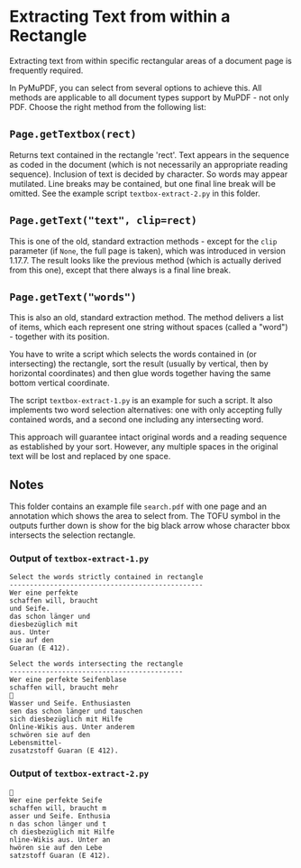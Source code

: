 # Extracting Text from within a Rectangle
Extracting text from within specific rectangular areas of a document page is frequently required.

In PyMuPDF, you can select from several options to achieve this. All methods are applicable to all document types support by MuPDF - not only PDF. Choose the right method from the following list:

## `Page.getTextbox(rect)`
Returns text contained in the rectangle 'rect'. Text appears in the sequence as coded in the document (which is not necessarily an appropriate reading sequence). Inclusion of text is decided by character. So words may appear mutilated. Line breaks may be contained, but one final line break will be omitted. See the example script `textbox-extract-2.py` in this folder.

## `Page.getText("text", clip=rect)`
This is one of the old, standard extraction methods - except for the `clip` parameter (if `None`, the full page is taken), which was introduced in version 1.17.7. The result looks like the previous method (which is actually derived from this one), except that there always is a final line break.

## `Page.getText("words")`
This is also an old, standard extraction method. The method delivers a list of items, which each represent one string without spaces (called a "word") - together with its position.

You have to write a script which selects the words contained in (or intersecting) the rectangle, sort the result (usually by vertical, then by horizontal coordinates) and then glue words together having the same bottom vertical coordinate.

The script `textbox-extract-1.py` is an example for such a script. It also implements two word selection alternatives: one with only accepting fully contained words, and a second one including any intersecting word.

This approach will guarantee intact original words and a reading sequence as established by your sort. However, any multiple spaces in the original text will be lost and replaced by one space.

## Notes
This folder contains an example file `search.pdf` with one page and an annotation which shows the area to select from. The TOFU symbol in the outputs further down is show for the big black arrow whose character bbox intersects the selection rectangle.

### Output of `textbox-extract-1.py`
```
Select the words strictly contained in rectangle
------------------------------------------------
Wer eine perfekte
schaffen will, braucht
und Seife.
das schon länger und
diesbezüglich mit
aus. Unter
sie auf den
Guaran (E 412).

Select the words intersecting the rectangle
-------------------------------------------
Wer eine perfekte Seifenblase
schaffen will, braucht mehr

Wasser und Seife. Enthusiasten
sen das schon länger und tauschen
sich diesbezüglich mit Hilfe
Online-Wikis aus. Unter anderem
schwören sie auf den
Lebensmittel-
zusatzstoff Guaran (E 412).
```

### Output of `textbox-extract-2.py`
```

Wer eine perfekte Seife
schaffen will, braucht m
asser und Seife. Enthusia
n das schon länger und t
ch diesbezüglich mit Hilfe
nline-Wikis aus. Unter an
hwören sie auf den Lebe
satzstoff Guaran (E 412).
```

